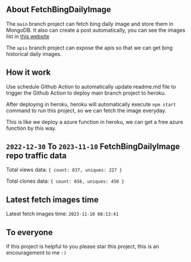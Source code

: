 ## About FetchBingDailyImage

The `main` branch project can fetch bing daily image and store them in MongoDB.
It also can create a post automatically, you can see the images list in [this website](https://oursalbum.netlify.app)

The `apis` branch project can expose the apis so that we can get bing historical daily images.

## How it work

Use schedule Github Action to automatically update readme.md file to trigger the Github Action to deploy main branch project to heroku.

After deploying in heroku, heroku will automatically execute `npm start` command to run this project, so we can fetch the image everyday.

This is like we deploy a azure function in heroku, we can get a free azure function by this way.

## `2022-12-30` To `2023-11-10` FetchBingDailyImage repo traffic data

Total views data: `{ count: 837, uniques: 227 }`

Total clones data: `{ count: 656, uniques: 450 }`

## Latest fetch images time

Latest fetch images time: `2023-11-10 08:13:41`

## To everyone

If this project is helpful to you please star this project, this is an encouragement to me `:)`



